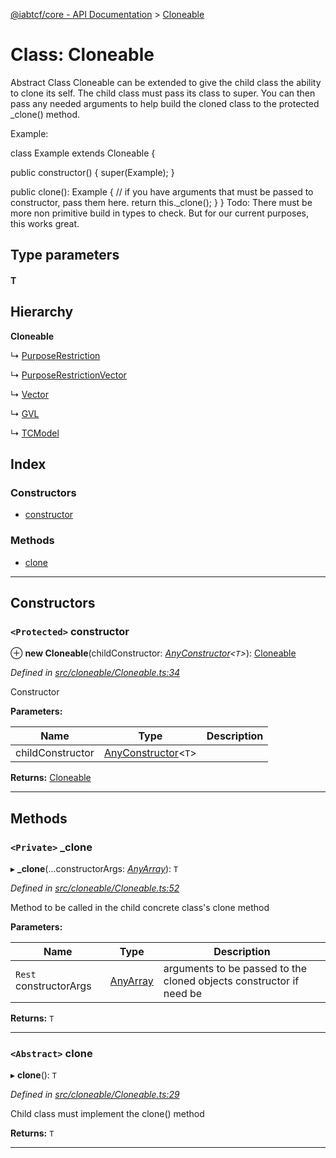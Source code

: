 [@iabtcf/core - API Documentation](../README.md) > [Cloneable](../classes/_iabtcf_core___api_documentation.cloneable.md)

# Class: Cloneable

Abstract Class Cloneable can be extended to give the child class the ability to clone its self. The child class must pass its class to super. You can then pass any needed arguments to help build the cloned class to the protected \_clone() method.

Example:

class Example extends Cloneable {

public constructor() { super(Example); }

public clone(): Example { // if you have arguments that must be passed to constructor, pass them here. return this.\_clone(); } } Todo: There must be more non primitive build in types to check. But for our current purposes, this works great.

## Type parameters
#### T 
## Hierarchy

**Cloneable**

↳  [PurposeRestriction](_iabtcf_core___api_documentation.purposerestriction.md)

↳  [PurposeRestrictionVector](_iabtcf_core___api_documentation.purposerestrictionvector.md)

↳  [Vector](_iabtcf_core___api_documentation.vector.md)

↳  [GVL](_iabtcf_core___api_documentation.gvl.md)

↳  [TCModel](_iabtcf_core___api_documentation.tcmodel.md)

## Index

### Constructors

* [constructor](_iabtcf_core___api_documentation.cloneable.md#constructor)

### Methods

* [clone](_iabtcf_core___api_documentation.cloneable.md#clone)

---

## Constructors

<a id="constructor"></a>

### `<Protected>` constructor

⊕ **new Cloneable**(childConstructor: *[AnyConstructor](../interfaces/_iabtcf_core___api_documentation.anyconstructor.md)<`T`>*): [Cloneable](_iabtcf_core___api_documentation.cloneable.md)

*Defined in [src/cloneable/Cloneable.ts:34](https://github.com/chrispaterson/iabtcf/blob/883c677/modules/core/src/cloneable/Cloneable.ts#L34)*

Constructor

**Parameters:**

| Name | Type | Description |
| ------ | ------ | ------ |
| childConstructor | [AnyConstructor](../interfaces/_iabtcf_core___api_documentation.anyconstructor.md)<`T`> |   |

**Returns:** [Cloneable](_iabtcf_core___api_documentation.cloneable.md)

___

## Methods

<a id="_clone"></a>

### `<Private>` _clone

▸ **_clone**(...constructorArgs: *[AnyArray](../#anyarray)*): `T`

*Defined in [src/cloneable/Cloneable.ts:52](https://github.com/chrispaterson/iabtcf/blob/883c677/modules/core/src/cloneable/Cloneable.ts#L52)*

Method to be called in the child concrete class's clone method

**Parameters:**

| Name | Type | Description |
| ------ | ------ | ------ |
| `Rest` constructorArgs | [AnyArray](../#anyarray) |  arguments to be passed to the cloned objects constructor if need be |

**Returns:** `T`

___
<a id="clone"></a>

### `<Abstract>` clone

▸ **clone**(): `T`

*Defined in [src/cloneable/Cloneable.ts:29](https://github.com/chrispaterson/iabtcf/blob/883c677/modules/core/src/cloneable/Cloneable.ts#L29)*

Child class must implement the clone() method

**Returns:** `T`

___

